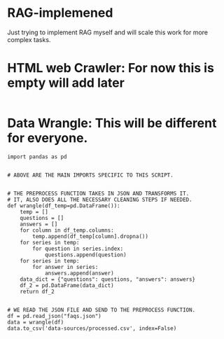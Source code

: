 # RAG-implemened
Just trying to implement RAG myself and will scale this work for more complex tasks.

# HTML web Crawler: For now this is empty will add later

```

```

# Data Wrangle: This will be different for everyone.

```
import pandas as pd


# ABOVE ARE THE MAIN IMPORTS SPECIFIC TO THIS SCRIPT.


# THE PREPROCESS FUNCTION TAKES IN JSON AND TRANSFORMS IT.
# IT, ALSO DOES ALL THE NECESSARY CLEANING STEPS IF NEEDED.
def wrangle(df_temp=pd.DataFrame()):
    temp = []
    questions = []
    answers = []
    for column in df_temp.columns:
        temp.append(df_temp[column].dropna())
    for series in temp:
        for question in series.index:
            questions.append(question)
    for series in temp:
        for answer in series:
            answers.append(answer)
    data_dict = {"questions": questions, "answers": answers}
    df_2 = pd.DataFrame(data_dict)
    return df_2


# WE READ THE JSON FILE AND SEND TO THE PREPROCESS FUNCTION.
df = pd.read_json("faqs.json")
data = wrangle(df)
data.to_csv('data-sources/processed.csv', index=False)


```
